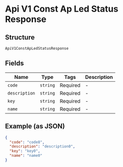 
# Api V1 Const Ap Led Status Response

## Structure

`ApiV1ConstApLedStatusResponse`

## Fields

| Name | Type | Tags | Description |
|  --- | --- | --- | --- |
| `code` | `string` | Required | - |
| `description` | `string` | Required | - |
| `key` | `string` | Required | - |
| `name` | `string` | Required | - |

## Example (as JSON)

```json
{
  "code": "code8",
  "description": "description0",
  "key": "key0",
  "name": "name0"
}
```

